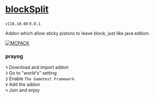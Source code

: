 # [blockSplit](https://github.com/WavePlayz/blockSplit/releases)

`v118.10.00` `0.0.1`  

Addon which allow sticky pistons to leave block, just like java edition.

[![MCPACK](https://github.com/WavePlayz/blockSplit/actions/workflows/pack.yml/badge.svg)](https://github.com/WavePlayz/blockSplit/actions/workflows/pack.yml)


### prayog
१ Download and import addon  
२ Go to "*world's*" setting  
३ Enable `The Gametest Framework`  
४ Add the addon  
५ Join and enjoy  

